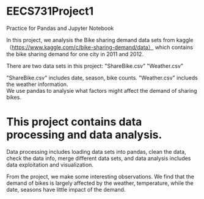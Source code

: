 # EECS731Project1
Practice for Pandas and Jupyter Notebook

In this project, we analysis the Bike sharing demand data sets from kaggle（https://www.kaggle.com/c/bike-sharing-demand/data） which contains the bike sharing demand for one city in 2011 and 2012. 


There are two data sets in this project:
"ShareBike.csv" 
"Weather.csv"



"ShareBike.csv" includes date, season, bike counts.
"Weather.csv" inclueds the weather information.  
We use pandas to analysie what factors might affect the demand of sharing bikes.


# This project contains data processing and data analysis.

Data processing includes loading data sets into pandas, clean the data, check the data info, merge different data sets, and data analysis includes data exploitation and visualization.  


From the project, we make some interesting observations. We find that the demand of bikes is largely affected by the weather, temperature, while the date, seasons have little impact of the demand. 
